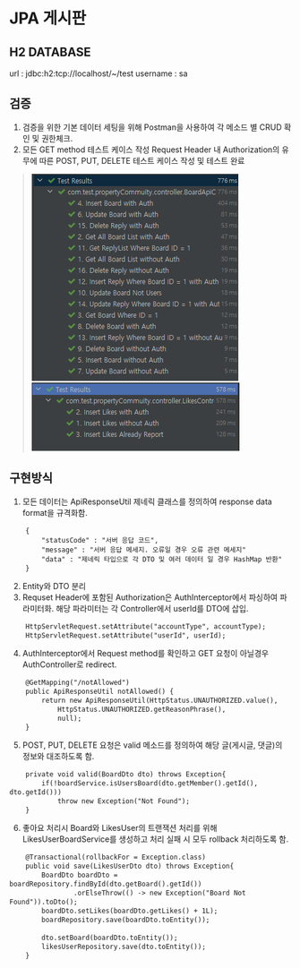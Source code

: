 # JPA 게시판
## H2 DATABASE
url : jdbc:h2:tcp://localhost/~/test
username : sa


## 검증
1. 검증을 위한 기본 데이터 세팅을 위해 Postman을 사용하여 각 메소드 별 CRUD 확인 및 권한체크.
2. 모든 GET method 테스트 케이스 작성 Request Header 내 
Authorization의 유무에 따른 POST, PUT, DELETE 테스트 케이스 작성 및 테스트 완료
>![img_1.png](img_1.png) ![img.png](img.png)
## 구현방식
1. 모든 데이터는 ApiResponseUtil 제네릭 클래스를 정의하여 response data format을 규격화함.
```
    {
        "statusCode" : "서버 응답 코드",
        "message" : "서버 응답 메세지. 오류일 경우 오류 관련 메세지"
        "data" : "제네릭 타입으로 각 DTO 및 여러 데이터 일 경우 HashMap 반환"
    }
```
2. Entity와 DTO 분리
3. Requset Header에 포함된 Authorization은 AuthInterceptor에서 파싱하여 파라미터화. 
해당 파라미터는 각 Controller에서 userId를 DTO에 삽입.
```
    HttpServletRequest.setAttribute("accountType", accountType);
    HttpServletRequest.setAttribute("userId", userId);
```
4. AuthInterceptor에서 Request method를 확인하고 GET 요청이 아닐경우 AuthController로 redirect.
```
    @GetMapping("/notAllowed")
    public ApiResponseUtil notAllowed() {
        return new ApiResponseUtil(HttpStatus.UNAUTHORIZED.value(), 
            HttpStatus.UNAUTHORIZED.getReasonPhrase(), 
            null);
    }
```
5. POST, PUT, DELETE 요청은 valid 메소드를 정의하여 해당 글(게시글, 댓글)의 정보와 대조하도록 함. 
```
    private void valid(BoardDto dto) throws Exception{
        if(!boardService.isUsersBoard(dto.getMember().getId(), dto.getId())) 
            throw new Exception("Not Found");
    }
```
6. 좋아요 처리시 Board와 LikesUser의 트랜잭션 처리를 위해 LikesUserBoardService를 생성하고
처리 실패 시 모두 rollback 처리하도록 함.
```
    @Transactional(rollbackFor = Exception.class)
    public void save(LikesUserDto dto) throws Exception{
        BoardDto boardDto = boardRepository.findById(dto.getBoard().getId())
                .orElseThrow(() -> new Exception("Board Not Found")).toDto();
        boardDto.setLikes(boardDto.getLikes() + 1L);
        boardRepository.save(boardDto.toEntity());

        dto.setBoard(boardDto.toEntity());
        likesUserRepository.save(dto.toEntity());
    }
```

